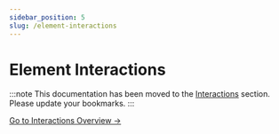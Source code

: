```yaml
---
sidebar_position: 5
slug: /element-interactions
---
```


# Element Interactions

:::note
This documentation has been moved to the [Interactions](/interactions/interactions) section.
Please update your bookmarks.
:::

[Go to Interactions Overview →](/interactions/interactions) 